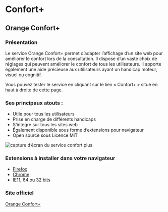 # Confort+  
  
<script>$(document).ready(function () {
    setBreadcrumb([{"label":"Confort+"}]);
});</script>
  

## Orange Confort+

### Présentation
Le service Orange Confort+ permet d’adapter l’affichage d’un site web pour améliorer le confort lors de la consultation. Il dispose d’un vaste choix de réglages qui peuvent améliorer le confort de tous les utilisateurs. Il apporte également une aide précieuse aux utilisateurs ayant un handicap moteur, visuel ou cognitif.

Vous pouvez tester le service en cliquant sur le lien «&nbsp;Confort+&nbsp;» situé en haut à droite de cette page.

### Ses principaux atouts :
- Utile pour tous les utilisateurs
- Prise en charge de différents handicaps
- S’intègre sur tous les sites web
- Également disponible sous forme d’extensions pour navigateur
- <span lang="en">Open source</span> sous Licence <abbr lang="en">MIT</abbr> 

![capture d’écran du service confort plus](./images/confort-plus.png)

### Extensions à installer dans votre navigateur
- [Firefox](https://addons.mozilla.org/fr/firefox/addon/orange-confort)
- [Chrome](https://chrome.google.com/webstore/detail/orange-confort%2B/ddnpdohiipephjpdpohikkamhdikbldp)
- [IE11, 64 ou 32 bits](http://confort-plus.orange.com/)

### Site officiel
[Orange Confort+](http://confort-plus.orange.com/)
 
&nbsp;
   
<!--  This file is part of a11y-guidelines | Our vision of mobile & web accessibility guidelines and best practices, with valid/invalid examples.
 Copyright (C) 2016  Orange SA
 See the Creative Commons Legal Code Attribution-ShareAlike 3.0 Unported License for more details (LICENSE file). -->